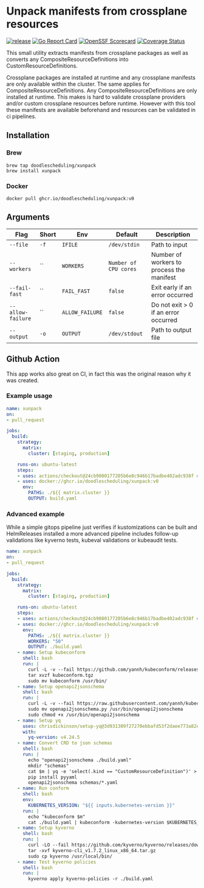 # Unpack manifests from crossplane resources
[![release](https://github.com/doodlescheduling/xunpack/actions/workflows/release.yaml/badge.svg)](https://github.com/doodlescheduling/xunpack/actions/workflows/release.yaml)
[![Go Report Card](https://goreportcard.com/badge/github.com/doodlescheduling/xunpack)](https://goreportcard.com/report/github.com/doodlescheduling/xunpack)
[![OpenSSF Scorecard](https://api.securityscorecards.dev/projects/github.com/DoodleScheduling/xunpack/badge)](https://api.securityscorecards.dev/projects/github.com/DoodleScheduling/xunpack)
[![Coverage Status](https://coveralls.io/repos/github/DoodleScheduling/xunpack/badge.svg?branch=master)](https://coveralls.io/github/DoodleScheduling/xunpack?branch=master)

This small utility extracts manifests from crossplane packages
as well as converts any CompositeResourceDefinitions into CustomResourceDefinitions.

Crossplane packages are installed at runtime and any crossplane manifests are only available within the cluster.
The same applies for CompositeResourceDefinitions. Any CompositeResourceDefinitions are only installed at runtime.
This makes is hard to validate crossplane providers and/or custom crossplane resources before runtime.
However with this tool these manifests are available beforehand and resources can be validated in ci pipelines.

## Installation

### Brew
```
brew tap doodlescheduling/xunpack
brew install xunpack
```

### Docker
```
docker pull ghcr.io/doodlescheduling/xunpack:v0
```

## Arguments

| Flag           | Short        | Env            | Default      | Description   |
| ------------- | ------------- | ------------- | ------------- | ------------- |
| `--file`  | `-f`  | `IFILE` | `/dev/stdin` | Path to input |
| `--workers`  | ``  | `WORKERS`  | `Number of CPU cores` | Number of workers to process the manifest |
| `--fail-fast`  | ``  | `FAIL_FAST` | `false` | Exit early if an error occurred |
| `--allow-failure`  | ``  | `ALLOW_FAILURE` | `false` | Do not exit > 0 if an error occurred |
| `--output`  | `-o`  | `OUTPUT` | `/dev/stdout` | Path to output file |


## Github Action

This app works also great on CI, in fact this was the original reason why it was created.

### Example usage

```yaml
name: xunpack
on:
- pull_request

jobs:
  build:
    strategy:
      matrix:
        cluster: [staging, production]

    runs-on: ubuntu-latest
    steps:
    - uses: actions/checkout@24cb9080177205b6e8c946b17badbe402adc938f # v3.4.0
    - uses: docker://ghcr.io/doodlescheduling/xunpack:v0
      env:
        PATHS: ./${{ matrix.cluster }}
        OUTPUT: build.yaml
```

### Advanced example

While a simple gitops pipeline just verifies if kustomizations can be built and HelmReleases installed a more advanced pipeline
includes follow-up validations like kyverno tests, kubeval validations or kubeaudit tests.

```yaml
name: xunpack
on:
- pull_request

jobs:
  build:
    strategy:
      matrix:
        cluster: [staging, production]

    runs-on: ubuntu-latest
    steps:
    - uses: actions/checkout@24cb9080177205b6e8c946b17badbe402adc938f # v3.4.0
    - uses: docker://ghcr.io/doodlescheduling/xunpack:v0
      env:
        PATHS: ./${{ matrix.cluster }}
        WORKERS: "50"
        OUTPUT: ./build.yaml
    - name: Setup kubeconform
      shell: bash
      run: |
        curl -L -v --fail https://github.com/yannh/kubeconform/releases/download/v0.6.1/kubeconform-linux-amd64.tar.gz -o kubeconform.tgz
        tar xvzf kubeconform.tgz
        sudo mv kubeconform /usr/bin/
    - name: Setup openapi2jsonschema
      shell: bash
      run: |
        curl -L -v --fail https://raw.githubusercontent.com/yannh/kubeconform/v0.6.2/scripts/openapi2jsonschema.py -o openapi2jsonschema.py
        sudo mv openapi2jsonschema.py /usr/bin/openapi2jsonschema
        sudo chmod +x /usr/bin/openapi2jsonschema
    - name: Setup yq
      uses: chrisdickinson/setup-yq@3d931309f27270ebbafd53f2daee773a82ea1822 #v1.0.1
      with:
        yq-version: v4.24.5
    - name: Convert CRD to json schemas
      shell: bash
      run: |
        echo "openapi2jsonschema ./build.yaml"
        mkdir "schemas"
        cat $m | yq -e 'select(.kind == "CustomResourceDefinition")' > schemas/crds.yaml
        pip install pyyaml
        openapi2jsonschema schemas/*.yaml
    - name: Run conform
      shell: bash
      env: 
        KUBERNETES_VERSION: "${{ inputs.kubernetes-version }}"
      run: |
        echo "kubeconform $m"
        cat ./build.yaml | kubeconform -kubernetes-version $KUBERNETES_VERSION -schema-location default -schema-location "schemas/{{ .ResourceKind }}_{{ .ResourceAPIVersion }}.json" --skip CustomResourceDefinition,APIService --strict --summary
    - name: Setup kyverno
      shell: bash
      run: |
        curl -LO --fail https://github.com/kyverno/kyverno/releases/download/v1.7.2/kyverno-cli_v1.7.2_linux_x86_64.tar.gz
        tar -xvf kyverno-cli_v1.7.2_linux_x86_64.tar.gz
        sudo cp kyverno /usr/local/bin/
    - name: Test kyverno policies
      shell: bash
      run: |
        kyverno apply kyverno-policies -r ./build.yaml
```
